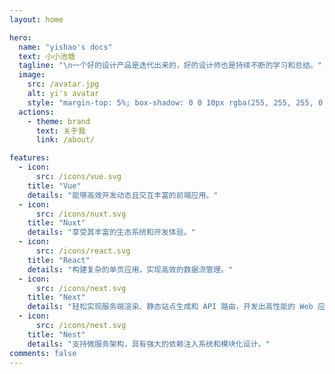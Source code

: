 ```yaml
---
layout: home

hero:
  name: "yishao's docs"
  text: 小小池塘
  tagline: "\n一个好的设计产品是迭代出来的，好的设计师也是持续不断的学习和总结。"
  image:
    src: /avatar.jpg
    alt: yi's avatar
    style: "margin-top: 5%; box-shadow: 0 0 10px rgba(255, 255, 255, 0.7), 0 0 20px rgba(255, 255, 255, 0.5); border-radius: 50%;"
  actions:
    - theme: brand
      text: 关于我
      link: /about/

features:
  - icon:
      src: /icons/vue.svg
    title: "Vue"
    details: "能够高效开发动态且交互丰富的前端应用。"
  - icon:
      src: /icons/nuxt.svg
    title: "Nuxt"
    details: "享受其丰富的生态系统和开发体验。"
  - icon:
      src: /icons/react.svg
    title: "React"
    details: "构建复杂的单页应用，实现高效的数据流管理。"
  - icon:
      src: /icons/next.svg
    title: "Next"
    details: "轻松实现服务端渲染、静态站点生成和 API 路由，开发出高性能的 Web 应用。"
  - icon:
      src: /icons/nest.svg
    title: "Nest"
    details: "支持微服务架构，具有强大的依赖注入系统和模块化设计。"
comments: false
---
```


